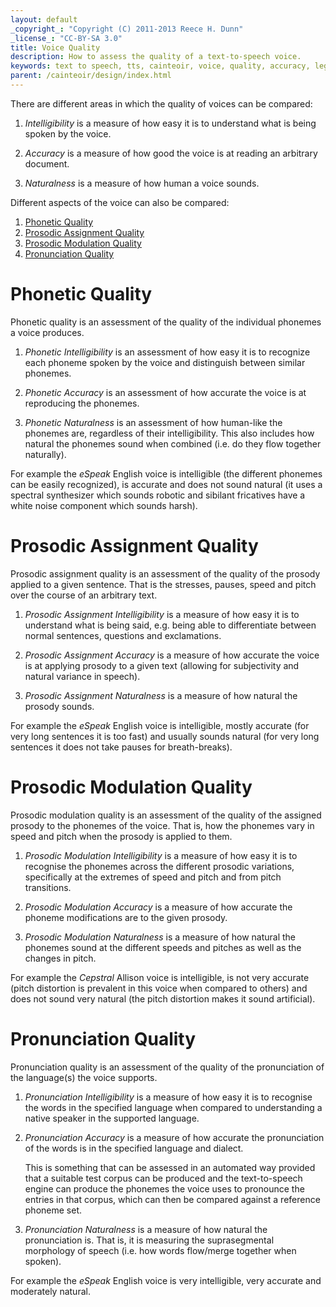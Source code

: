 ```yaml
---
layout: default
_copyright_: "Copyright (C) 2011-2013 Reece H. Dunn"
_license_: "CC-BY-SA 3.0"
title: Voice Quality
description: How to assess the quality of a text-to-speech voice.
keywords: text to speech, tts, cainteoir, voice, quality, accuracy, legibility, intelligibility, naturalness
parent: /cainteoir/design/index.html
---
```


There are different areas in which the quality of voices can be compared:

1.  _Intelligibility_ is a measure of how easy it is to understand
    what is being spoken by the voice.

2.  _Accuracy_ is a measure of how good the voice is at reading
    an arbitrary document.

3.  _Naturalness_ is a measure of how human a voice sounds.

Different aspects of the voice can also be compared:

1.  [Phonetic Quality](#phonetic_quality)
2.  [Prosodic Assignment Quality](#prosodic_assignment_quality)
3.  [Prosodic Modulation Quality](#prosodic_modulation_quality)
4.  [Pronunciation Quality](#pronunciation_quality)

# Phonetic Quality

Phonetic quality is an assessment of the quality of the individual
phonemes a voice produces.

1.  _Phonetic Intelligibility_ is an assessment of how easy
    it is to recognize each phoneme spoken by the voice and
    distinguish between similar phonemes.

2.  _Phonetic Accuracy_ is an assessment of how accurate
    the voice is at reproducing the phonemes.

3.  _Phonetic Naturalness_ is an assessment of how
    human-like the phonemes are, regardless of their
    intelligibility. This also includes how natural the
    phonemes sound when combined (i.e. do they flow
    together naturally).

For example the _eSpeak_ English voice is intelligible (the
different phonemes can be easily recognized), is accurate
and does not sound natural (it uses a spectral synthesizer
which sounds robotic and sibilant fricatives have a white
noise component which sounds harsh).

# Prosodic Assignment Quality

Prosodic assignment quality is an assessment of the quality of the
prosody applied to a given sentence. That is the stresses, pauses,
speed and pitch over the course of an arbitrary text.

1.  _Prosodic Assignment Intelligibility_ is a measure of
    how easy it is to understand what is being said, e.g. being
    able to differentiate between normal sentences, questions and
    exclamations.

2.  _Prosodic Assignment Accuracy_ is a measure of how
    accurate the voice is at applying prosody to a given text
    (allowing for subjectivity and natural variance in speech).

3.  _Prosodic Assignment Naturalness_ is a measure of how
    natural the prosody sounds.

For example the _eSpeak_ English voice is intelligible,
mostly accurate (for very long sentences it is too fast)
and usually sounds natural (for very long sentences it
does not take pauses for breath-breaks).

# Prosodic Modulation Quality

Prosodic modulation quality is an assessment of the quality of
the assigned prosody to the phonemes of the voice. That is,
how the phonemes vary in speed and pitch when the prosody is
applied to them.

1.  _Prosodic Modulation Intelligibility_ is a measure
    of how easy it is to recognise the phonemes across the
    different prosodic variations, specifically at the
    extremes of speed and pitch and from pitch transitions.

2.  _Prosodic Modulation Accuracy_ is a measure of how
    accurate the phoneme modifications are to the given prosody.

3.  _Prosodic Modulation Naturalness_ is a measure of
    how natural the phonemes sound at the different speeds
    and pitches as well as the changes in pitch.

For example the _Cepstral_ Allison voice is intelligible,
is not very accurate (pitch distortion is prevalent in
this voice when compared to others) and does not sound
very natural (the pitch distortion makes it sound
artificial).

# Pronunciation Quality

Pronunciation quality is an assessment of the quality of the
pronunciation of the language(s) the voice supports.

1.  _Pronunciation Intelligibility_ is a measure of how
    easy it is to recognise the words in the specified
    language when compared to understanding a native
    speaker in the supported language.

2.  _Pronunciation Accuracy_ is a measure of how accurate
    the pronunciation of the words is in the specified
    language and dialect.

    This is something that can be assessed in an automated way
    provided that a suitable test corpus can be produced and the
    text-to-speech engine can produce the phonemes the voice uses
    to pronounce the entries in that corpus, which can then be
    compared against a reference phoneme set.

3.  _Pronunciation Naturalness_ is a measure of how
    natural the pronunciation is. That is, it is
    measuring the suprasegmental morphology of
    speech (i.e. how words flow/merge together
    when spoken).

For example the _eSpeak_ English voice is very
intelligible, very accurate and moderately natural.
